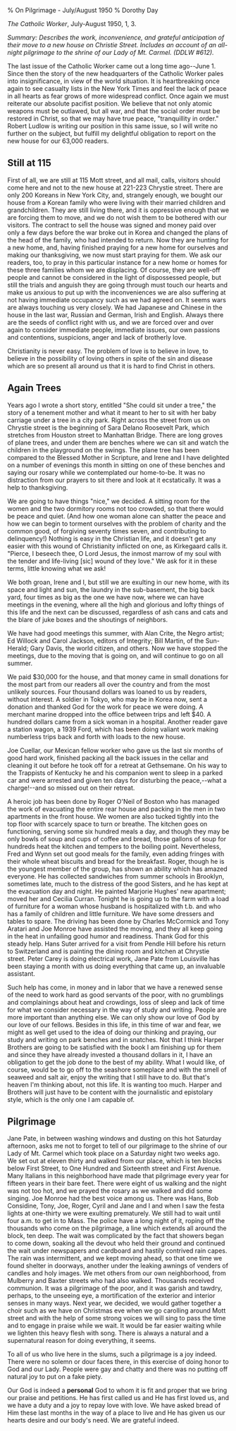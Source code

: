 % On Pilgrimage - July/August 1950
% Dorothy Day

*The Catholic Worker*, July-August 1950, 1, 3.

*Summary: Describes the work, inconvenience, and grateful anticipation
of their move to a new house on Christie Street. Includes an account of
an all-night pilgrimage to the shrine of our Lady of Mt. Carmel. (DDLW
\#612).*

The last issue of the Catholic Worker came out a long time ago--June 1.
Since then the story of the new headquarters of the Catholic Worker
pales into insignificance, in view of the world situation. It is
heartbreaking once again to see casualty lists in the New York Times and
feel the lack of peace in all hearts as fear grows of more widespread
conflict. Once again we must reiterate our absolute pacifist position.
We believe that not only atomic weapons must be outlawed, but all war,
and that the social order must be restored in Christ, so that we may
have true peace, "tranquillity in order." Robert Ludlow is writing our
position in this same issue, so I will write no further on the subject,
but fulfill my delightful obligation to report on the new house for our
63,000 readers.

Still at 115
------------

First of all, we are still at 115 Mott street, and all mail, calls,
visitors should come here and not to the new house at 221-223 Chrystie
street. There are only 200 Koreans in New York City, and, strangely
enough, we bought our house from a Korean family who were living with
their married children and grandchildren. They are still living there,
and it is oppressive enough that we are forcing them to move, and we do
not wish them to be bothered with our visitors. The contract to sell the
house was signed and money paid over only a few days before the war
broke out in Korea and changed the plans of the head of the family, who
had intended to return. Now they are hunting for a new home, and, having
finished praying for a new home for ourselves and making our
thanksgiving, we now must start praying for them. We ask our readers,
too, to pray in this particular instance for a new home or homes for
these three families whom we are displacing. Of course, they are
well-off people and cannot be considered in the light of dispossessed
people, but still the trials and anguish they are going through must
touch our hearts and make us anxious to put up with the inconveniences
we are also suffering at not having immediate occupancy such as we had
agreed on. It seems wars are always touching us very closely. We had
Japanese and Chinese in the house in the last war, Russian and German,
Irish and English. Always there are the seeds of conflict right with us,
and we are forced over and over again to consider immediate people,
immediate issues, our own passions and contentions, suspicions, anger
and lack of brotherly love.

Christianity is never easy. The problem of love is to believe in love,
to believe in the possibility of loving others in spite of the sin and
disease which are so present all around us that it is hard to find
Christ in others.

Again Trees
-----------

Years ago I wrote a short story, entitled "She could sit under a tree,"
the story of a tenement mother and what it meant to her to sit with her
baby carriage under a tree in a city park. Right across the street from
us on Chrystie street is the beginning of Sara Delano Roosevelt Park,
which stretches from Houston street to Manhattan Bridge. There are long
groves of plane trees, and under them are benches where we can sit and
watch the children in the playground on the swings. The plane tree has
been compared to the Blessed Mother in Scripture, and Irene and I have
delighted on a number of evenings this month in sitting on one of these
benches and saying our rosary while we contemplated our home-to-be. It
was no distraction from our prayers to sit there and look at it
ecstatically. It was a help to thanksgiving.

We are going to have things "nice," we decided. A sitting room for the
women and the two dormitory rooms not too crowded, so that there would
be peace and quiet. (And how one woman alone can shatter the peace and
how we can begin to torment ourselves with the problem of charity and
the common good, of forgiving seventy times seven, and contributing to
delinquency!) Nothing is easy in the Christian life, and it doesn't get
any easier with this wound of Christianity inflicted on one, as
Kirkegaard calls it. "Pierce, I beseech thee, O Lord Jesus, the inmost
marrow of my soul with the tender and life-living [sic] wound of they
love." We ask for it in these terms, little knowing what we ask!

We both groan, Irene and I, but still we are exulting in our new home,
with its space and light and sun, the laundry in the sub-basement, the
big back yard, four times as big as the one we have now, where we can
have meetings in the evening, where all the high and glorious and lofty
things of this life and the next can be discussed, regardless of ash
cans and cats and the blare of juke boxes and the shoutings of
neighbors.

We have had good meetings this summer, with Alan Crite, the Negro
artist; Ed Willock and Carol Jackson, editors of Integrity; Bill Martin,
of the Sun-Herald; Gary Davis, the world citizen, and others. Now we
have stopped the meetings, due to the moving that is going on, and will
continue to go on all summer.

We paid \$30,000 for the house, and that money came in small donations
for the most part from our readers all over the country and from the
most unlikely sources. Four thousand dollars was loaned to us by
readers, without interest. A soldier in Tokyo, who may be in Korea now,
sent a donation and thanked God for the work for peace we were doing. A
merchant marine dropped into the office between trips and left \$40. A
hundred dollars came from a sick woman in a hospital. Another reader
gave a station wagon, a 1939 Ford, which has been doing valiant work
making numberless trips back and forth with loads to the new house.

Joe Cuellar, our Mexican fellow worker who gave us the last six months
of good hard work, finished packing all the back issues in the cellar
and cleaning it out before he took off for a retreat at Gethsemane. On
his way to the Trappists of Kentucky he and his companion went to sleep
in a parked car and were arrested and given ten days for disturbing the
peace,--what a charge!--and so missed out on their retreat.

A heroic job has been done by Roger O'Neil of Boston who has managed the
work of evacuating the entire rear house and packing in the men in two
apartments in the front house. We women are also tucked tightly into the
top floor with scarcely space to turn or breathe. The kitchen goes on
functioning, serving some six hundred meals a day, and though they may
be only bowls of soup and cups of coffee and bread, those gallons of
soup for hundreds heat the kitchen and tempers to the boiling point.
Nevertheless, Fred and Wynn set out good meals for the family, even
adding fringes with their whole wheat biscuits and bread for the
breakfast. Roger, though he is the youngest member of the group, has
shown an ability which has amazed everyone. He has collected sandwiches
from summer schools in Brooklyn, sometimes late, much to the distress of
the good Sisters, and he has kept at the evacuation day and night. He
painted Marjorie Hughes' new apartment; moved her and Cecilia Curran.
Tonight he is going up to the farm with a load of furniture for a woman
whose husband is hospitalized with t.b. and who has a family of children
and little furniture. We have some dressers and tables to spare. The
driving has been done by Charles McCormick and Tony Aratari and Joe
Monroe have assisted the moving, and they all keep going in the heat in
unfailing good humor and readiness. Thank God for this steady help. Hans
Suter arrived for a visit from Pendle Hill before his return to
Switzerland and is painting the dining room and kitchen at Chrystie
street. Peter Carey is doing electrical work, Jane Pate from Louisville
has been staying a month with us doing everything that came up, an
invaluable assistant.

Such help has come, in money and in labor that we have a renewed sense
of the need to work hard as good servants of the poor, with no
grumblings and complainings about heat and crowdings, loss of sleep and
lack of time for what we consider necessary in the way of study and
writing. People are more important than anything else. We can only show
our love of God by our love of our fellows. Besides in this life, in
this time of war and fear, we might as well get used to the idea of
doing our thinking and praying, our study and writing on park benches
and in snatches. Not that I think Harper Brothers are going to be
satisfied with the book I am finishing up for them and since they have
already invested a thousand dollars in it, I have an obligation to get
the job done to the best of my ability. What I would like, of course,
would be to go off to the seashore someplace and with the smell of
seaweed and salt air, enjoy the writing that I still have to do. But
that's heaven I'm thinking about, not this life. It is wanting too much.
Harper and Brothers will just have to be content with the journalistic
and epistolary style, which is the only one I am capable of.

Pilgrimage
----------

Jane Pate, in between washing windows and dusting on this hot Saturday
afternoon, asks me not to forget to tell of our pilgrimage to the shrine
of our Lady of Mt. Carmel which took place on a Saturday night two weeks
ago. We set out at eleven thirty and walked from our place, which is ten
blocks below First Street, to One Hundred and Sixteenth street and First
Avenue. Many Italians in this neighborhood have made that pilgrimage
every year for fifteen years in their bare feet. There were eight of us
walking and the night was not too hot, and we prayed the rosary as we
walked and did some singing. Joe Monroe had the best voice among us.
There was Hans, Bob Considine, Tony, Joe, Roger, Cyril and Jane and I
and when I saw the festa lights at one-thirty we were exulting
prematurely. We still had to wait until four a.m. to get in to Mass. The
police have a long night of it, roping off the thousands who come on the
pilgrimage, a line which extends all around the block, ten deep. The
wait was complicated by the fact that showers began to come down,
soaking all the devout who held their ground and continued the wait
under newspapers and cardboard and hastily contrived rain capes. The
rain was intermittent, and we kept moving ahead, so that one time we
found shelter in doorways, another under the leaking awnings of venders
of candles and holy images. We met others from our own neighborhood,
from Mulberry and Baxter streets who had also walked. Thousands received
communion. It was a pilgrimage of the poor, and it was garish and
tawdry, perhaps, to the unseeing eye, a mortification of the exterior
and interior senses in many ways. Next year, we decided, we would gather
together a choir such as we have on Christmas eve when we go carolling
around Mott street and with the help of some strong voices we will sing
to pass the time and to engage in praise while we wait. It would be far
easier waiting while we lighten this heavy flesh with song. There is
always a natural and a supernatural reason for doing everything, it
seems.

To all of us who live here in the slums, such a pilgrimage is a joy
indeed. There were no solemn or dour faces there, in this exercise of
doing honor to God and our Lady. People were gay and chatty and there
was no putting off natural joy to put on a fake piety.

Our God is indeed a **personal** God to whom it is fit and proper that
we bring our praise and petitions. He has first called us and He has
first loved us, and we have a duty and a joy to repay love with love. We
have asked bread of Him these last months in the way of a place to live
and He has given us our hearts desire and our body's need. We are
grateful indeed.
